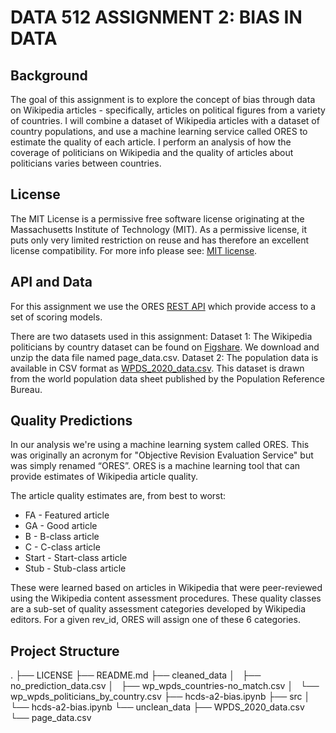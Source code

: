 # DATA 512 ASSIGNMENT 2: BIAS IN DATA
## Background
The goal of this assignment is to explore the concept of bias through data on Wikipedia articles - specifically, articles on political figures from a variety of countries. I will combine a dataset of Wikipedia articles with a dataset of country populations, and use a machine learning service called ORES to estimate the quality of each article. I perform an analysis of how the coverage of politicians on Wikipedia and the quality of articles about politicians varies between countries.

## License

The MIT License is a permissive free software license originating at the Massachusetts Institute of Technology (MIT). As a permissive license, it puts only very limited restriction on reuse and has therefore an excellent license compatibility. For more info please see: [MIT license](https://snyk.io/learn/what-is-mit-license/).

## API and Data
For this assignment we use the ORES [REST API](https://ores.wikimedia.org/v3/#!/scoring/get_v3_scores_context_revid_model)  which provide access to a set of scoring models.

There are two datasets used in this assignment:
Dataset 1: The Wikipedia politicians by country dataset can be found on [Figshare](https://figshare.com/articles/dataset/Untitled_Item/5513449). We download and unzip the data file named page_data.csv.
Dataset 2: The population data is available in CSV format as [WPDS_2020_data.csv](https://docs.google.com/spreadsheets/d/1CFJO2zna2No5KqNm9rPK5PCACoXKzb-nycJFhV689Iw/edit#gid=283125346). This dataset is drawn from the world population data sheet published by the Population Reference Bureau.

## Quality Predictions
In our analysis we're using a machine learning system called ORES. This was originally an acronym for "Objective Revision Evaluation Service" but was simply renamed “ORES”. ORES is a machine learning tool that can provide estimates of Wikipedia article quality. 

The article quality estimates are, from best to worst:
- FA - Featured article
- GA - Good article
- B - B-class article
- C - C-class article
- Start - Start-class article
- Stub - Stub-class article

These were learned based on articles in Wikipedia that were peer-reviewed using the Wikipedia content assessment procedures. These quality classes are a sub-set of quality assessment categories developed by Wikipedia editors. For a given rev_id, ORES will assign one of these 6 categories.

## Project Structure

.
├── LICENSE
├── README.md
├── cleaned_data
│   ├── no_prediction_data.csv
│   ├── wp_wpds_countries-no_match.csv
│   └── wp_wpds_politicians_by_country.csv
├── hcds-a2-bias.ipynb
├── src
│   └── hcds-a2-bias.ipynb
└── unclean_data
    ├── WPDS_2020_data.csv
    └── page_data.csv

